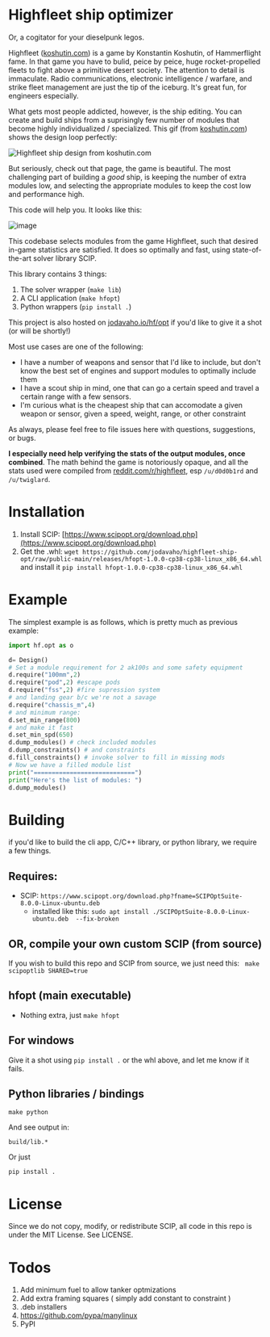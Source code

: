 # Highfleet ship optimizer

Or, a cogitator for your dieselpunk legos.

Highfleet ([koshutin.com](http://koshutin.com/)) is a game by Konstantin Koshutin, of Hammerflight fame. In that game
you have to bulid, peice by peice, huge rocket-propelled fleets to fight above
a primitive desert society. 
The attention to detail is immaculate. Radio communications, electronic
intelligence / warfare, and strike fleet management are just the tip of the
iceburg. It's great fun, for engineers especially. 

What gets most people addicted, however, is the ship editing. You can create
and build ships from a suprisingly few number of modules that become highly
individualized / specialized. This gif (from [koshutin.com](http://koshutin.com/)) shows the design loop perfectly:

![Highfleet ship design from koshutin.com](http://koshutin.com/wp-content/uploads/2018/05/gif_design.gif)

But seriously, check out that page, the game is beautiful.
The most challenging part of building a *good* ship, is keeping the number of
extra modules low, and selecting the appropriate modules to keep the cost low
and performance high. 

This code will help you. It looks like this:

![image](https://user-images.githubusercontent.com/6580327/153905788-a8307fe4-17a4-469a-96b2-462e5448f550.png)

This codebase selects modules from the game Highfleet, such that desired
in-game statistics are satisfied. It does so optimally and fast, using
state-of-the-art solver library SCIP.

This library contains 3 things:

1. The solver wrapper (`make lib`)
2. A CLI application (`make hfopt`)
3. Python wrappers (`pip install .`)

This project is also hosted on [jodavaho.io/hf/opt](https://jodavaho.io/hf/opt)
if you'd like to give it a shot (or will be shortly!)

Most use cases are one of the following:

- I have a number of weapons and sensor that I'd like to include, but don't know the best set of engines and support modules to optimally include them
- I have a scout ship in mind, one that can go a certain speed and travel a certain range with a few sensors. 
- I'm curious what is the cheapest ship that can accomodate a given weapon or sensor, given a speed, weight, range, or other constraint

As always, please feel free to file issues here with questions, suggestions, or bugs. 

**I especially need help verifying the stats of the output modules, once combined**. The math behind the game is notoriously opaque, and all the stats used were compiled from [reddit.com/r/highfleet](https://reddit.com/r/highfleet), esp `/u/d0d0b1rd` and `/u/twiglard`. 

# Installation

1. Install SCIP: [https://www.scipopt.org/download.php](https://www.scipopt.org/download.php)
2. Get the .whl: `wget https://github.com/jodavaho/highfleet-ship-opt/raw/public-main/releases/hfopt-1.0.0-cp38-cp38-linux_x86_64.whl` and install it `pip install hfopt-1.0.0-cp38-cp38-linux_x86_64.whl`

# Example

The simplest example is as follows, which is pretty much as previous example:

```python
import hf.opt as o

d= Design()
# Set a module requirement for 2 ak100s and some safety equipment
d.require("100mm",2)
d.require("pod",2) #escape pods
d.require("fss",2) #fire supression system
# and landing gear b/c we're not a savage
d.require("chassis_m",4)
# and minimum range:
d.set_min_range(800)
# and make it fast
d.set_min_spd(650)
d.dump_modules() # check included modules
d.dump_constraints() # and constraints
d.fill_constraints() # invoke solver to fill in missing mods
# Now we have a filled module list
print("============================")
print("Here's the list of modules: ")
d.dump_modules()
```

# Building 

if you'd like to build the cli app, C/C++ library, or python library, we require a few things.

## Requires: 

- SCIP: `https://www.scipopt.org/download.php?fname=SCIPOptSuite-8.0.0-Linux-ubuntu.deb`
  - installed like this: `sudo apt install ./SCIPOptSuite-8.0.0-Linux-ubuntu.deb  --fix-broken`

## OR, compile your own custom SCIP (from source)

If you wish to build this repo and SCIP from source, we just need this: ` make scipoptlib SHARED=true`

## hfopt (main executable)

- Nothing extra, just `make hfopt`

## For windows 

Give it a shot using `pip install .` or the whl above, and let me know if it fails.

## Python libraries / bindings

`make python`

And see output in:

`build/lib.*`

Or just

`pip install .`

# License

Since we do not copy, modify, or redistribute SCIP, all code in this repo is under the MIT License. See LICENSE.

# Todos

1. Add minimum fuel to allow tanker optmizations
1. Add extra framing squares ( simply add constant to constraint )
1. .deb installers
1. https://github.com/pypa/manylinux
1. PyPI
